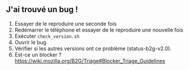 ##  J'ai trouvé un bug !

1. Essayer de le reproduire une seconde fois
1. Redémarrer le téléphone et essayer de le reproduire une nouvelle fois
1. Exécuter `check_version.sh`
1. Ouvrir le bug
1. Vérifier si les autres versions ont ce problème (status-b2g-v2.0).
1. Est-ce un blocker ? https://wiki.mozilla.org/B2G/Triage#Blocker_Triage_Guidelines
